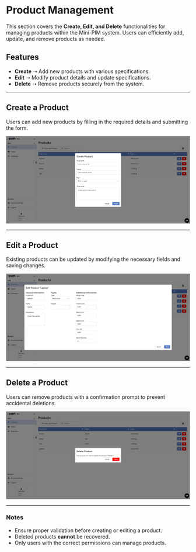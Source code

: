# Product Management  

This section covers the **Create, Edit, and Delete** functionalities for managing products within the Mini-PIM system. Users can efficiently add, update, and remove products as needed.

## Features  
- **Create** ➝ Add new products with various specifications.  
- **Edit** ➝ Modify product details and update specifications.  
- **Delete** ➝ Remove products securely from the system.  

---

## Create a Product  
Users can add new products by filling in the required details and submitting the form.  

![Create Product](public\images\pim\Product\create-product.png)  

---

## Edit a Product  
Existing products can be updated by modifying the necessary fields and saving changes.  

![Edit Product](public\images\pim\Product\edit-product.png)  

---

## Delete a Product  
Users can remove products with a confirmation prompt to prevent accidental deletions.  

![Delete Product](public\images\pim\Product\delete-product.png)  

---

### Notes  
- Ensure proper validation before creating or editing a product.  
- Deleted products **cannot** be recovered.  
- Only users with the correct permissions can manage products.  